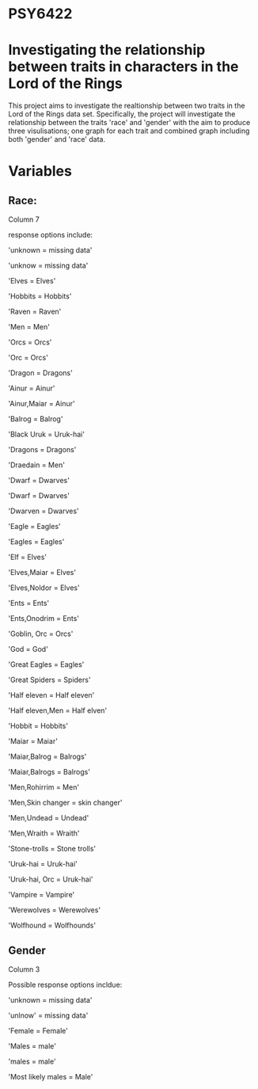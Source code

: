 # PSY6422
# Investigating the relationship between traits in characters in the Lord of the Rings

This project aims to investigate the realtionship between two traits in the Lord of the Rings data set. Specifically, the project will investigate the relationship between the traits 'race' and 'gender' with the aim to produce three visulisations; one graph for each trait and combined graph including both 'gender' and 'race' data. 

# Variables
## Race:
 
Column 7

response options include:

'unknown = missing data'  

'unknow = missing data'

'Elves = Elves'

'Hobbits = Hobbits'

'Raven = Raven'

'Men = Men'

'Orcs = Orcs'

'Orc = Orcs'

'Dragon = Dragons'

'Ainur = Ainur'

'Ainur,Maiar = Ainur'

'Balrog = Balrog'

'Black Uruk = Uruk-hai'

'Dragons = Dragons'

'Draedain = Men'

'Dwarf = Dwarves'

'Dwarf = Dwarves'

'Dwarven = Dwarves'

'Eagle = Eagles'

'Eagles = Eagles'

'Elf = Elves'

'Elves,Maiar = Elves'

'Elves,Noldor = Elves'

'Ents = Ents'

'Ents,Onodrim = Ents'

'Goblin, Orc = Orcs'

'God = God'

'Great Eagles = Eagles'

'Great Spiders = Spiders'

'Half eleven = Half eleven'

'Half eleven,Men = Half elven'

'Hobbit = Hobbits'

'Maiar = Maiar'

'Maiar,Balrog = Balrogs'

'Maiar,Balrogs = Balrogs'

'Men,Rohirrim = Men'

'Men,Skin changer = skin changer'

'Men,Undead = Undead'

'Men,Wraith = Wraith'

'Stone-trolls = Stone trolls'

'Uruk-hai = Uruk-hai'

'Uruk-hai, Orc = Uruk-hai'

'Vampire = Vampire'

'Werewolves = Werewolves'

'Wolfhound = Wolfhounds'

## Gender

Column 3

Possible response options incldue:

'unknown = missing data'

'unlnow' = missing data'

'Female = Female'

'Males = male'

'males = male'

'Most likely males = Male'

